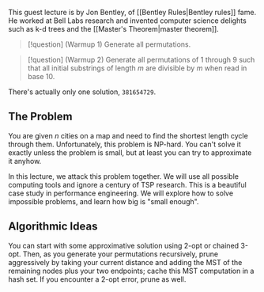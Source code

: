 This guest lecture is by Jon Bentley, of [[Bentley Rules|Bentley rules]] fame. He worked at Bell Labs research and invented computer science delights such as k-d trees and the [[Master's Theorem|master theorem]]. 

> [!question] (Warmup 1)
> Generate all permutations.

> [!question] (Warmup 2)
> Generate all permutations of $1$ through $9$ such that all initial substrings of length $m$ are divisible by $m$ when read in base $10$.

There's actually only one solution, `381654729`. 

## The Problem

You are given $n$ cities on a map and need to find the shortest length cycle through them. Unfortunately, this problem is NP-hard. You can't solve it exactly unless the problem is small, but at least you can try to approximate it anyhow.

In this lecture, we attack this problem together. We will use all possible computing tools and ignore a century of TSP research. This is a beautiful case study in performance engineering. We will explore how to solve impossible problems, and learn how big is "small enough".

## Algorithmic Ideas

You can start with some approximative solution using 2-opt or chained 3-opt. Then, as you generate your permutations recursively, prune aggressively by taking your current distance and adding the MST of the remaining nodes plus your two endpoints; cache this MST computation in a hash set. If you encounter a 2-opt error, prune as well.